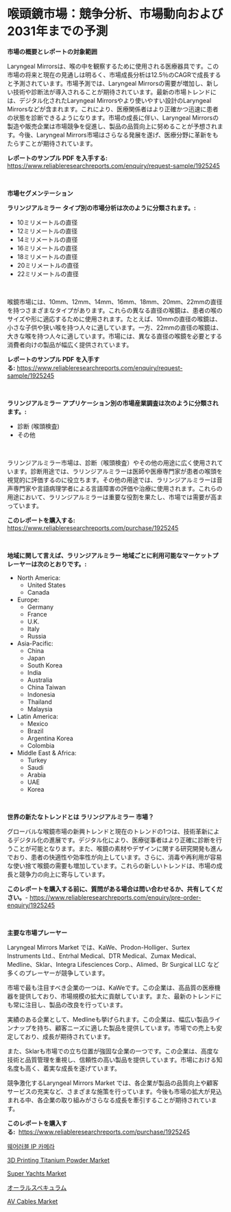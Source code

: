<p><h1>喉頭鏡市場：競争分析、市場動向および2031年までの予測</h1></p><p><strong>市場の概要とレポートの対象範囲</strong></p>
<p><p>Laryngeal Mirrorsは、喉の中を観察するために使用される医療器具です。この市場の将来と現在の見通しは明るく、市場成長分析は12.5％のCAGRで成長すると予測されています。市場予測では、Laryngeal Mirrorsの需要が増加し、新しい技術や診断法が導入されることが期待されています。最新の市場トレンドには、デジタル化されたLaryngeal Mirrorsやより使いやすい設計のLaryngeal Mirrorsなどが含まれます。これにより、医療関係者はより正確かつ迅速に患者の状態を診断できるようになります。市場の成長に伴い、Laryngeal Mirrorsの製造や販売企業は市場競争を促進し、製品の品質向上に努めることが予想されます。今後、Laryngeal Mirrors市場はさらなる発展を遂げ、医療分野に革新をもたらすことが期待されています。</p></p>
<p><strong>レポートのサンプル PDF を入手する:</strong> <a href="https://www.reliableresearchreports.com/enquiry/request-sample/1925245">https://www.reliableresearchreports.com/enquiry/request-sample/1925245</a></p>
<p>&nbsp;</p>
<p><strong>市場セグメンテーション</strong></p>
<p><strong>ラリンジアルミラー タイプ別の市場分析は次のように分類されます。:</strong></p>
<p><ul><li>10ミリメートルの直径</li><li>12ミリメートルの直径</li><li>14ミリメートルの直径</li><li>16ミリメートルの直径</li><li>18ミリメートルの直径</li><li>20ミリメートルの直径</li><li>22ミリメートルの直径</li></ul></p>
<p>&nbsp;</p>
<p><p>喉鏡市場には、10mm、12mm、14mm、16mm、18mm、20mm、22mmの直径を持つさまざまなタイプがあります。これらの異なる直径の喉鏡は、患者の喉のサイズや形に適応するために使用されます。たとえば、10mmの直径の喉鏡は、小さな子供や狭い喉を持つ人々に適しています。一方、22mmの直径の喉鏡は、大きな喉を持つ人々に適しています。市場には、異なる直径の喉鏡を必要とする消費者向けの製品が幅広く提供されています。</p></p>
<p><strong>レポートのサンプル PDF を入手する:</strong>&nbsp;<a href="https://www.reliableresearchreports.com/enquiry/request-sample/1925245">https://www.reliableresearchreports.com/enquiry/request-sample/1925245</a></p>
<p>&nbsp;</p>
<p><strong> ラリンジアルミラー アプリケーション別の市場産業調査は次のように分類されます。:</strong></p>
<p><ul><li>診断 (喉頭検査)</li><li>その他</li></ul></p>
<p>&nbsp;</p>
<p><p>ラリンジアルミラー市場は、診断（喉頭検査）やその他の用途に広く使用されています。診断用途では、ラリンジアルミラーは医師や医療専門家が患者の喉頭を視覚的に評価するのに役立ちます。その他の用途では、ラリンジアルミラーは音声専門家や言語病理学者による言語障害の評価や治療に使用されます。これらの用途において、ラリンジアルミラーは重要な役割を果たし、市場では需要が高まっています。</p></p>
<p><strong>このレポートを購入する:</strong>&nbsp; <a href="https://www.reliableresearchreports.com/purchase/1925245">https://www.reliableresearchreports.com/purchase/1925245</a></p>
<p>&nbsp;</p>
<p><strong>地域に関して言えば、ラリンジアルミラー 地域ごとに利用可能なマーケットプレーヤーは次のとおりです。:</strong></p>
<p><ul>
    <li>
        North America:
        <ul>
            <li>United States</li>
            <li>Canada</li>
        </ul>
    </li>
    <li>
        Europe:
        <ul>
            <li>Germany</li>
            <li>France</li>
            <li>U.K.</li>
            <li>Italy</li>
            <li>Russia</li>
        </ul>
    </li>
    <li>
        Asia-Pacific:
        <ul>
            <li>China</li>
            <li>Japan</li>
            <li>South Korea</li>
            <li>India</li>
            <li>Australia</li>
            <li>China Taiwan</li>
            <li>Indonesia</li>
            <li>Thailand</li>
            <li>Malaysia</li>
        </ul>
    </li>
    <li>
        Latin America:
        <ul>
            <li>Mexico</li>
            <li>Brazil</li>
            <li>Argentina Korea</li>
            <li>Colombia</li>
        </ul>
    </li>
    <li>
        Middle East & Africa:
        <ul>
            <li>Turkey</li>
            <li>Saudi</li>
            <li>Arabia</li>
            <li>UAE</li>
            <li>Korea</li>
        </ul>
    </li>
    </ul></p>
<p>&nbsp;</p>
<p><strong>世界の新たなトレンドとは ラリンジアルミラー 市場？</strong></p>
<p><p>グローバルな喉鏡市場の新興トレンドと現在のトレンドの1つは、技術革新によるデジタル化の進展です。デジタル化により、医療従事者はより正確に診断を行うことが可能となります。また、喉鏡の素材やデザインに関する研究開発も進んでおり、患者の快適性や効率性が向上しています。さらに、消毒や再利用が容易な使い捨て喉鏡の需要も増加しています。これらの新しいトレンドは、市場の成長と競争力の向上に寄与しています。</p></p>
<p><strong>このレポートを購入する前に、質問がある場合は問い合わせるか、共有してください。</strong>- <a href="https://www.reliableresearchreports.com/enquiry/pre-order-enquiry/1925245">https://www.reliableresearchreports.com/enquiry/pre-order-enquiry/1925245</a></p>
<p>&nbsp;</p>
<p><strong>主要な市場プレーヤー</strong></p>
<p><p>Laryngeal Mirrors Market では、KaWe、Prodon-Holliger、Surtex Instruments Ltd.、Entrhal Medical、DTR Medical、Zumax Medical、Medline、Sklar、Integra Lifesciences Corp.、Alimed、Br Surgical LLC など多くのプレーヤーが競争しています。</p><p>市場で最も注目すべき企業の一つは、KaWeです。この企業は、高品質の医療機器を提供しており、市場規模の拡大に貢献しています。また、最新のトレンドにも常に注目し、製品の改良を行っています。</p><p>実績のある企業として、Medlineも挙げられます。この企業は、幅広い製品ラインナップを持ち、顧客ニーズに適した製品を提供しています。市場での売上も安定しており、成長が期待されています。</p><p>また、Sklarも市場での立ち位置が強固な企業の一つです。この企業は、高度な技術と品質管理を重視し、信頼性の高い製品を提供しています。市場における知名度も高く、着実な成長を遂げています。</p><p>競争激化するLaryngeal Mirrors Market では、各企業が製品の品質向上や顧客サービスの充実など、さまざまな施策を行っています。今後も市場の拡大が見込まれる中、各企業の取り組みがさらなる成長を牽引することが期待されています。</p></p>
<p><strong>このレポートを購入する:</strong>&nbsp;&nbsp;<a href="https://www.reliableresearchreports.com/purchase/1925245">https://www.reliableresearchreports.com/purchase/1925245</a></p>
<p><p><a href="https://medium.com/@trevorkruvalis5678/quot-%EC%B0%A9%EC%9A%A9-%EA%B0%80%EB%8A%A5%ED%95%9C-ip-%EC%B9%B4%EB%A9%94%EB%9D%BC-%EC%8B%9C%EC%9E%A5-%EB%B3%B4%EA%B3%A0%EC%84%9C%EB%8A%94-%EC%9D%B4-%EC%8B%9C%EC%9E%A5%EC%9D%98-%EC%B5%9C%EC%8B%A0-%ED%8A%B8%EB%A0%8C%EB%93%9C%EC%99%80-%EC%84%B1%EC%9E%A5-%EA%B8%B0%ED%9A%8C%EB%A5%BC-%EB%B3%B4%EC%97%AC%EC%A4%8D%EB%8B%88%EB%8B%A4-quot-b795a214623b">웨어러블 IP 카메라</a></p><p><a href="https://three-jumbo-f6d.notion.site/3D-Printing-Titanium-Powder-Market-Dynamics-2024-2031-Also-about-Its-Market-Trends-Projections-an-fed3a8dd4f2144559e9a3eef63b0ad35">3D Printing Titanium Powder Market</a></p><p><a href="https://issuu.com/reportprime-2/docs/super-yachts-market-size-2030.pptx">Super Yachts Market</a></p><p><a href="https://github.com/lababdou/Market-Research-Report-List-3/blob/main/132218711465.md">オーラルスペキュラム</a></p><p><a href="https://github.com/prosalinda88/Market-Research-Report-List-3/blob/main/av-cables-market.md">AV Cables Market</a></p></p>
